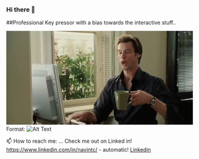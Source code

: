 ### Hi there 👋

##Professional Key pressor with a bias towards the interactive stuff..

![Jim Boy](17Cg.gif)
Format: ![Alt Text](url)


📫 How to reach me: ...
Check me out on Linked in! 
https://www.linkedin.com/in/navintc/ - automatic!
[Linkedin](https://www.linkedin.com/in/navintc/)

<!--
**navintc/navintc** is a ✨ _special_ ✨ repository because its `README.md` (this file) appears on your GitHub profile.

Here are some ideas to get you started:

- 🔭 I’m currently working on ...
- 🌱 I’m currently learning ...
- 👯 I’m looking to collaborate on ...
- 🤔 I’m looking for help with ...
- 💬 Ask me about ...
- 📫 How to reach me: ...
- 😄 Pronouns: ...
- ⚡ Fun fact: ...
-->
